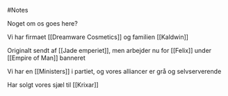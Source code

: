 #Notes 


Noget om os goes here?

Vi har firmaet [[Dreamware Cosmetics]] og familien [[Kaldwin]]

Originalt sendt af [[Jade emperiet]], men arbejder nu for [[Felix]] under [[Empire of Man]] banneret

Vi har en [[Ministers]] i partiet, og vores alliancer er grå og selvserverende

Har solgt vores sjæl til [[Krixar]]